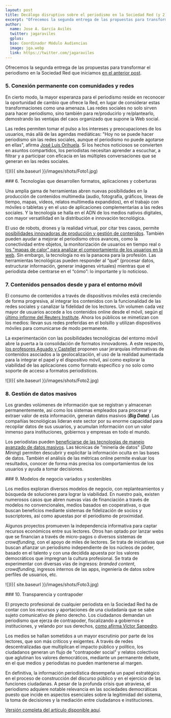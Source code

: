 ```yaml
---
layout: post
title: Decálogo disruptivo sobre el periodismo en la Sociedad Red (y 2)
excerpt: "Ofrecemos la segunda entrega de las propuestas para transformar el periodismo en la Sociedad Red que iniciamos en el anterior post."
author:
  name: Jose A. García Avilés
  twitter: jagaraviles
  gplus:  
  bio: Coordinador Módulo Audiencias
  image: jga.webp
  link: https://twitter.com/jagaraviles
---
```

Ofrecemos la segunda entrega de las propuestas para transformar el periodismo en la Sociedad Red que iniciamos [en el anterior post](http://mip.umh.es/blog/2016/04/03/propuestas-disruptivas-sociedad-red/).

 
### 5. Conexión permanente con comunidades y redes

En cierto modo, la mayor esperanza para el periodismo reside en reconocer la oportunidad de cambio que ofrece la Red, en lugar de considerar estas transformaciones como una amenaza. Las redes sociales no solo sirven para hacer periodismo, sino también para re/producirlo y re/plantearlo, demostrando las ventajas del caos organizado que supone la Web social.

Las redes permiten tomar el pulso a los intereses y preocupaciones de los usuarios, más allá de las agendas mediáticas: "Hoy no se puede hacer periodismo sin las redes sociales, aunque el periodismo no puede agotarse en ellas", afirma [José Luis Orihuela](https://twitter.com/jlori). Si los hechos noticiosos se convierten en asuntos compartidos, los periodistas necesitan aprender a escuchar, a filtrar y a participar con eficacia en las múltiples conversaciones que se generan en las redes sociales.

![]({{ site.baseurl }}/images/shots/Foto1.jpg)

### 6. Tecnologías que desarrollen formatos, aplicaciones y coberturas

Una amplia gama de herramientas abren nuevas posibilidades en la producción de contenidos multimedia (audio, fotografía, gráficos, líneas de tiempo, mapas, vídeos, relatos multimedia expandidos), en el trabajo con móviles o tabletas y en el uso de aplicaciones complementarias a las redes sociales. Y la tecnología se halla en el ADN de los medios nativos digitales, con mayor versatilidad en la distribución e innovación tecnológica.

El uso de robots, drones y la realidad virtual, por citar tres casos, permite [posibilidades innovadoras de producción y gestión de contenidos](https://www.journalism.co.uk/news/why-newsrooms-should-care-about-virtual-reality/s2/a565739/). También pueden ayudar a mejorar el periodismo otros avances, como la conectividad entre objetos, la monitorización de usuarios en tiempo real o [los "mapas de calor" para analizar el comportamiento de los usuarios en la web](http://blog.crazyegg.com/2015/11/19/understanding-using-heatmaps-studies/). Sin embargo, la tecnología no es la panacea para la profesión. Las herramientas tecnológicas pueden responder al “qué” (procesar datos, estructurar información, generar imágenes virtuales) mientras que el periodista debe centrarse en el “cómo”: lo importante y lo noticioso.


### 7. Contenidos pensados desde y para el entorno móvil

El consumo de contenidos a través de dispositivos móviles está creciendo de forma progresiva, al integrar los contenidos con la funcionalidad de las redes sociales y canalizar la fidelidad de los lectores. Un volumen cada vez mayor de usuarios accede a los contenidos online desde el móvil, según [el último informe del Reuters Institute](http://www.digitalnewsreport.org/). Ahora los públicos se mimetizan con los medios: llevan sus redes preferidas en el bolsillo y utilizan dispositivos móviles para comunicarse de modo permanente.

La experimentación con las posibilidades tecnológicas del entorno móvil abre la puerta a la consolidación de formatos innovadores. A este respecto, [los profesores Aguado y Castellet](http://surlejournalisme.com/rev/index.php/slj/article/view/181) proponen usar jerarquías informativas de contenidos asociados a la geolocalización, el uso de la realidad aumentada para la integrar el papel y el dispositivo móvil, así como explorar la viabilidad de las aplicaciones como formato específico y no solo como soporte de acceso a formatos periodísticos.
 

![]({{ site.baseurl }}/images/shots/Foto2.jpg)
 

### 8. Gestión de datos masivos

Los grandes volúmenes de información que se registran y almacenan permanentemente, así como los sistemas empleados para procesar y extraer valor de esta información, generan datos masivos (**_Big Data)_**. Las compañías tecnológicas lideran este sector por su enorme capacidad para recopilar datos de sus usuarios, y acumulan información con un valor inmenso para instituciones, gobiernos y empresas en todo el mundo.

Los periodistas pueden [beneficiarse de las tecnologías de manejo avanzado de datos masivos](http://www.tandfonline.com/doi/pdf/10.1080/21670811.2014.976399). Las técnicas de "minería de datos" (*Data Mining*) permiten descubrir y explicitar la información oculta en las bases de datos. También el análisis de las métricas online permite evaluar los resultados, conocer de forma más precisa los comportamientos de los usuarios y ayuda a tomar decisiones.

### 9. Modelos de negocio variados y sostenibles

Los medios exploran diversos modelos de negocio, con replanteamientos y búsqueda de soluciones para lograr la viabilidad. En nuestro país, existen numerosos casos que abren nuevas vías de financiación a través de modelos no convencionales, medios basados en cooperativas, o que buscan beneficios mediante sistemas de fidelización de socios y suscriptores, así como apuestas por el periodismo de proximidad. 

Algunos proyectos promueven la independencia informativa para captar recursos económicos entre sus lectores. Otros han optado por lanzar webs que se financian a través de micro-pagos o diversos sistemas de *crowdfunding*, con el apoyo de miles de lectores. Se trata de iniciativas que buscan afianzar un periodismo independiente de los núcleos de poder, basado en el talento y con una decidida apuesta por los valores democráticos que impregnan la cultura profesional. Se trata de experimentar con diversas vías de ingresos: *branded content*, *crowdfunding*, ingresos internos de las apps, ingeniería de datos sobre perfiles de usuarios, etc.

 
![]({{ site.baseurl }}/images/shots/Foto3.jpg)


### 10. Transparencia y contrapoder

El proyecto profesional de cualquier periodista en la Sociedad Red ha de contar con los recursos y aportaciones de una ciudadanía que se sabe sujeto comunicativo de pleno derecho. Los ciudadanos demandan un periodismo que ejerza de contrapoder, fiscalizando a gobiernos e instituciones, y velando por sus derechos, [como afirma Víctor Sanpedro](http://www.portalcomunicacion.com/monograficos_det.asp?id=307).

Los  medios se hallan sometidos a un mayor escrutinio por parte de los lectores, que son más críticos y exigentes. A través de redes descentralizadas que multiplican el impacto público y político, los ciudadanos generan un flujo de "contrapoder social" y relatos colectivos que aglutinan los valores democráticos, mediante un permanente debate, en el que medios y periodistas no pueden mantenerse al margen.

En definitiva, la información periodística desempeña un papel estratégico en el proceso de construcción del discurso público y en el ejercicio de las funciones ciudadanas. A pesar de la profunda crisis que atraviesa, el periodismo adquiere notable relevancia en las sociedades democráticas puesto que incide en aspectos esenciales sobre la legitimidad del sistema, la toma de decisiones y la mediación entre ciudadanos e instituciones.

[Versión completa del artículo disponible aquí](http://www.novosmedios.org/revista/index.php/AEICp/article/view/128).

 

